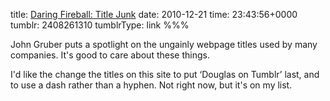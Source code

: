 title: [Daring Fireball: Title Junk](http://daringfireball.net/2010/12/title_junk)
date: 2010-12-21
time: 23:43:56+0000
tumblr: 2408261310
tumblrType: link
%%%

John Gruber puts a spotlight on the ungainly webpage titles used by many companies. It's good to care about these things. 

I'd like the change the titles on this site to put ‘Douglas on Tumblr’ last, and to use a dash rather than a hyphen. Not right now, but it's on my list. 
